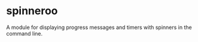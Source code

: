 # spinneroo
A module for displaying progress messages and timers with spinners in the command line.
